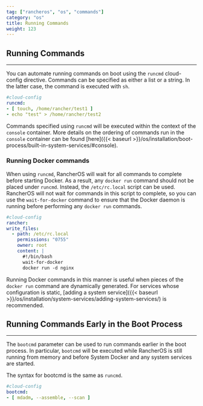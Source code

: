 ```yaml
---
tag: ["rancheros", "os", "commands"]
category: "os"
title: Running Commands
weight: 123
---
```


## Running Commands
---

You can automate running commands on boot using the `runcmd` cloud-config directive. Commands can be specified as either a list or a string. In the latter case, the command is executed with `sh`.

```yaml
#cloud-config
runcmd:
- [ touch, /home/rancher/test1 ]
- echo "test" > /home/rancher/test2
```

Commands specified using `runcmd` will be executed within the context of the `console` container. More details on the ordering of commands run in the `console` container can be found [here]({{< baseurl >}}/os/installation/boot-process/built-in-system-services/#console).

### Running Docker commands

When using `runcmd`, RancherOS will wait for all commands to complete before starting Docker. As a result, any `docker run` command should not be placed under `runcmd`. Instead, the `/etc/rc.local` script can be used. RancherOS will not wait for commands in this script to complete, so you can use the `wait-for-docker` command to ensure that the Docker daemon is running before performing any `docker run` commands.

```yaml
#cloud-config
rancher:
write_files:
  - path: /etc/rc.local
    permissions: "0755"
    owner: root
    content: |
      #!/bin/bash
      wait-for-docker
      docker run -d nginx
```

Running Docker commands in this manner is useful when pieces of the `docker run` command are dynamically generated. For services whose configuration is static, [adding a system service]({{< baseurl >}}/os/installation/system-services/adding-system-services/) is recommended.

## Running Commands Early in the Boot Process
---

The `bootcmd` parameter can be used to run commands earlier in the boot process. In particular, `bootcmd` will be executed while RancherOS is still running from memory and before System Docker and any system services are started.

The syntax for bootcmd is the same as `runcmd`.

```yaml
#cloud-config
bootcmd:
- [ mdadm, --assemble, --scan ]
```
